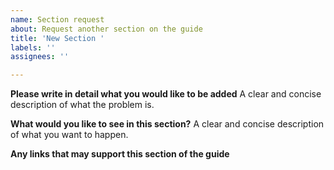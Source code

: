 ```yaml
---
name: Section request
about: Request another section on the guide
title: 'New Section '
labels: ''
assignees: ''

---
```


**Please write in detail what you would like to be added**
A clear and concise description of what the problem is.

**What would you like to see in this section?**
A clear and concise description of what you want to happen.

**Any links that may support this section of the guide**
